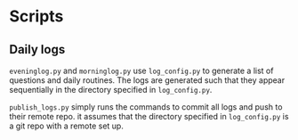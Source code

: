 # Scripts

## Daily logs

`eveninglog.py` and `morninglog.py` use `log_config.py` to generate a list of questions and daily routines. 
The logs are generated such that they appear sequentially in the directory specified in `log_config.py`.

`publish_logs.py` simply runs the commands to commit all logs and push to their remote repo. it assumes that the directory specified in `log_config.py` is a git repo with a remote set up.
